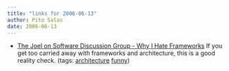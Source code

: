 ```yaml
---
title: "links for 2006-06-13"
author: Pito Salas
date: 2006-06-13
---
```




  * [The Joel on Software Discussion Group - Why I Hate Frameworks](<http://discuss.joelonsoftware.com/default.asp?joel.3.219431.12>) If you get too carried away with frameworks and architecture, this is a good reality check. (tags: [architecture](<http://del.icio.us/pitosalas/architecture>) [funny](<http://del.icio.us/pitosalas/funny>))
>>


